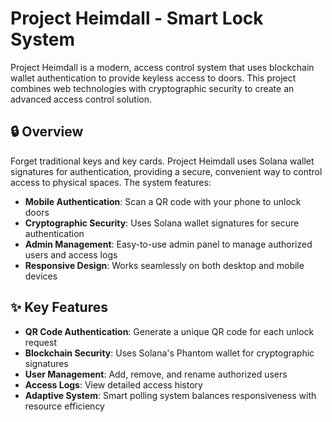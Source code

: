 # Project Heimdall - Smart Lock System

Project Heimdall is a modern, access control system that uses blockchain wallet authentication to provide keyless access to doors. This project combines web technologies with cryptographic security to create an advanced access control solution.

## 🔒 Overview

Forget traditional keys and key cards. Project Heimdall uses Solana wallet signatures for authentication, providing a secure, convenient way to control access to physical spaces. The system features:

- **Mobile Authentication**: Scan a QR code with your phone to unlock doors
- **Cryptographic Security**: Uses Solana wallet signatures for secure authentication
- **Admin Management**: Easy-to-use admin panel to manage authorized users and access logs
- **Responsive Design**: Works seamlessly on both desktop and mobile devices

## ✨ Key Features

- **QR Code Authentication**: Generate a unique QR code for each unlock request
- **Blockchain Security**: Uses Solana's Phantom wallet for cryptographic signatures
- **User Management**: Add, remove, and rename authorized users
- **Access Logs**: View detailed access history
- **Adaptive System**: Smart polling system balances responsiveness with resource efficiency


